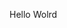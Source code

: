 Hello Wolrd























































































































































































































































































































































































































































































































































































































































































































































































































































































































































































































































































































































































































































































































































































































































































































































































































































































































































































































































































































































































































































































































































































































































































































































































































































































































































































































































































































































































































































































































































































































































































































































































































































































































































































































































































































































































































































































































































































































































































































































































































































































































































































































































































































































































































































































































































































































































































































































































































































































































































































































































































































































































































































































































































































































































































































































































































































































